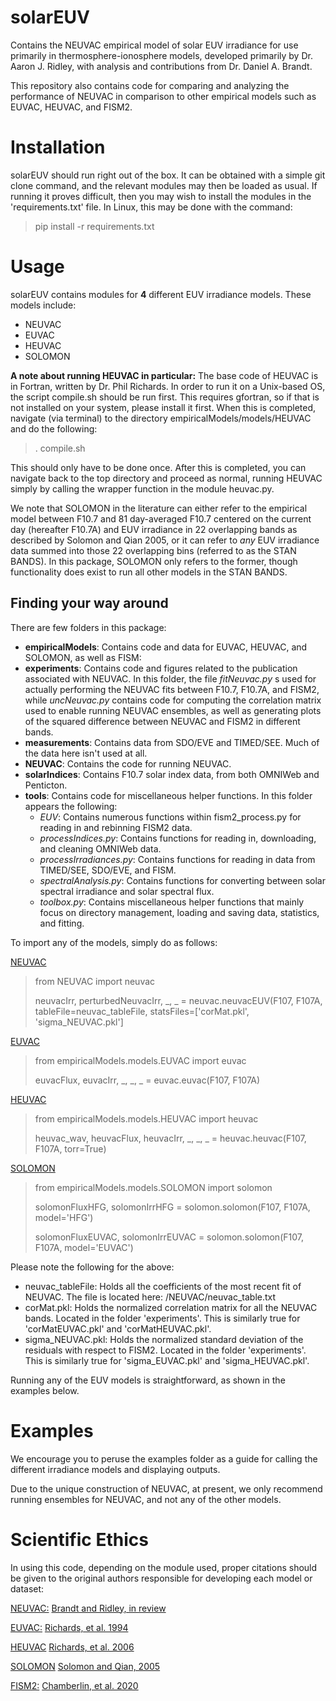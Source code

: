 # solarEUV
Contains the NEUVAC empirical model of solar EUV irradiance for use primarily in thermosphere-ionosphere models, 
developed primarily by Dr. Aaron J. Ridley, with analysis and contributions from Dr. Daniel A. Brandt.

This repository also contains code for comparing and analyzing the performance of NEUVAC in comparison to other 
empirical models such as EUVAC, HEUVAC, and FISM2.

# Installation
solarEUV should run right out of the box. It can be obtained with a simple git clone command, and the relevant modules 
may then be loaded as usual. If running it proves difficult, then you may wish to install the modules in the 
'requirements.txt' file. In Linux, this may be done with the command:
> pip install -r requirements.txt

# Usage
solarEUV contains modules for **4** different EUV irradiance models. These models include:
* NEUVAC
* EUVAC
* HEUVAC
* SOLOMON

**A note about running HEUVAC in particular:** The base code of HEUVAC is in Fortran, written by Dr. Phil Richards. In
order to run it on a Unix-based OS, the script compile.sh should be run first. This requires gfortran, so if that is 
not installed on your system, please install it first. When this is completed, navigate (via terminal) to the directory
empiricalModels/models/HEUVAC and do the following:

> . compile.sh

This should only have to be done once. After this is completed, you can navigate back to the top directory and proceed 
as normal, running HEUVAC simply by calling the wrapper function in the module heuvac.py. 

We note that SOLOMON in the literature can either refer to the empirical model between F10.7 and 81 day-averaged F10.7 
centered on the current day (hereafter F10.7A) and EUV irradiance in 22 overlapping bands as described by Solomon and
Qian 2005, or it can refer to _any_ EUV irradiance data summed into those 22 overlapping bins (referred to as the STAN 
BANDS). In this package, SOLOMON only refers to the former, though functionality does exist to run all other models in
the STAN BANDS.

## Finding your way around

There are few folders in this package:
* **empiricalModels**: Contains code and data for EUVAC, HEUVAC, and SOLOMON, as well as FISM:
* **experiments**: Contains code and figures related to the publication associated with NEUVAC. In this folder, the file
_fitNeuvac.py_ s used for actually performing the NEUVAC fits between F10.7, F10.7A, and FISM2, while _uncNeuvac.py_ 
contains code for computing the correlation matrix used to enable running NEUVAC ensembles, as well as generating plots 
of the squared difference between NEUVAC and FISM2 in different bands.
* **measurements**: Contains data from SDO/EVE and TIMED/SEE. Much of the data here isn't used at all.
* **NEUVAC**: Contains the code for running NEUVAC.
* **solarIndices**: Contains F10.7 solar index data, from both OMNIWeb and Penticton.
* **tools**: Contains code for miscellaneous helper functions. In this folder appears the following:
    * _EUV_: Contains numerous functions within fism2_process.py for reading in and rebinning FISM2 data.
    * _processIndices.py_: Contains functions for reading in, downloading, and cleaning OMNIWeb data.
    * _processIrradiances.py_: Contains functions for reading in data from TIMED/SEE, SDO/EVE, and FISM.
    * _spectralAnalysis.py_: Contains functions for converting between solar spectral irradiance and solar spectral flux.
    * _toolbox.py_: Contains miscellaneous helper functions that mainly focus on directory management, loading and saving data, statistics, and fitting.

To import any of the models, simply do as follows:

<ins>NEUVAC</ins>
> from NEUVAC import neuvac
> 
> neuvacIrr, perturbedNeuvacIrr, _, _ = neuvac.neuvacEUV(F107, F107A, tableFile=neuvac_tableFile, statsFiles=['corMat.pkl', 'sigma_NEUVAC.pkl']

<ins>EUVAC</ins>
> from empiricalModels.models.EUVAC import euvac
> 
> euvacFlux, euvacIrr, _, _, _ = euvac.euvac(F107, F107A)

<ins>HEUVAC</ins>
> from empiricalModels.models.HEUVAC import heuvac
> 
> heuvac_wav, heuvacFlux, heuvacIrr, _, _, _ = heuvac.heuvac(F107, F107A, torr=True)

<ins>SOLOMON</ins>
> from empiricalModels.models.SOLOMON import solomon
> 
> solomonFluxHFG, solomonIrrHFG = solomon.solomon(F107, F107A, model='HFG')
>
> solomonFluxEUVAC, solomonIrrEUVAC = solomon.solomon(F107, F107A, model='EUVAC')

Please note the following for the above:
* neuvac_tableFile: Holds all the coefficients of the most recent fit of NEUVAC. The file is located here: /NEUVAC/neuvac_table.txt
* corMat.pkl: Holds the normalized correlation matrix for all the NEUVAC bands. Located in the folder 'experiments'. This is similarly true for 'corMatEUVAC.pkl' and 'corMatHEUVAC.pkl'.
* sigma_NEUVAC.pkl: Holds the normalized standard deviation of the residuals with respect to FISM2. Located in the folder 'experiments'. This is similarly true for 'sigma_EUVAC.pkl' and 'sigma_HEUVAC.pkl'.

Running any of the EUV models is straightforward, as shown in the examples below.

# Examples

We encourage you to peruse the examples folder as a guide for calling the different irradiance models and displaying 
outputs.

Due to the unique construction of NEUVAC, at present, we only recommend running ensembles for NEUVAC, and not any of the
other models.

# Scientific Ethics
In using this code, depending on the module used, proper citations should be given to the original authors responsible
for developing each model or dataset:

<ins>NEUVAC:</ins> [Brandt and Ridley, in review](https://essopenarchive.org/users/539460/articles/1139162-neuvac-nonlinear-extreme-ultraviolet-irradiance-model-for-aeronomic-calculations)

<ins>EUVAC:</ins> [Richards, et al. 1994](https://agupubs.onlinelibrary.wiley.com/doi/abs/10.1029/94ja00518)

<ins>HEUVAC</ins> [Richards, et al. 2006](https://www.sciencedirect.com/science/article/pii/S0273117705008288?casa_token=zEhwbyXrC8MAAAAA:qHFmKe0ZDE4gMsAX9qAHESvPyoEDFLBlhHuLaEsIwYFykhFXN79--XttCW-QDg1sA4wgD54ysFc)

<ins>SOLOMON</ins> [Solomon and Qian, 2005](https://agupubs.onlinelibrary.wiley.com/doi/pdf/10.1029/2005JA011160)

<ins>FISM2:</ins> [Chamberlin, et al. 2020](https://agupubs.onlinelibrary.wiley.com/doi/pdf/10.1029/2020SW002588)
